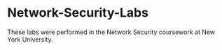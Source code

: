 # Network-Security-Labs

These labs were performed in the Network Security coursework at New York University. 


